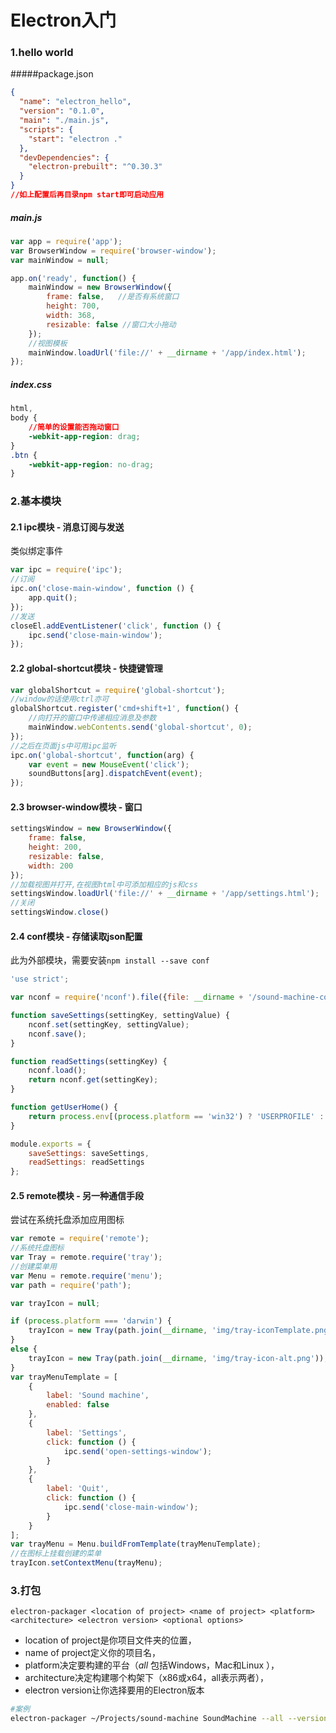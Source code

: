 # Electron入门
### 1.hello world
#####package.json
```json
{
  "name": "electron_hello",
  "version": "0.1.0",
  "main": "./main.js",
  "scripts": {
    "start": "electron ."
  },
  "devDependencies": {
    "electron-prebuilt": "^0.30.3"
  }
}
//如上配置后再目录npm start即可启动应用 
```

##### main.js
```js
var app = require('app');
var BrowserWindow = require('browser-window');
var mainWindow = null;

app.on('ready', function() {
    mainWindow = new BrowserWindow({
        frame: false,   //是否有系统窗口
        height: 700,
        width: 368,     
        resizable: false //窗口大小拖动
    });
    //视图模板
    mainWindow.loadUrl('file://' + __dirname + '/app/index.html');
});
```

##### index.css
```css
html,
body {
    //简单的设置能否拖动窗口
    -webkit-app-region: drag;
}
.btn {
    -webkit-app-region: no-drag;
}
```

### 2.基本模块
#### 2.1 ipc模块 - 消息订阅与发送
类似绑定事件
```js
var ipc = require('ipc');
//订阅
ipc.on('close-main-window', function () {
    app.quit();
});
//发送
closeEl.addEventListener('click', function () {
    ipc.send('close-main-window');
});
```

#### 2.2 global-shortcut模块 - 快捷键管理
```js
var globalShortcut = require('global-shortcut');
//window的话使用ctrl亦可
globalShortcut.register('cmd+shift+1', function() {
    //向打开的窗口中传递相应消息及参数
    mainWindow.webContents.send('global-shortcut', 0);
});
//之后在页面js中可用ipc监听
ipc.on('global-shortcut', function(arg) {
    var event = new MouseEvent('click');
    soundButtons[arg].dispatchEvent(event);
});
```

#### 2.3 browser-window模块 - 窗口
```js
settingsWindow = new BrowserWindow({
    frame: false,
    height: 200,
    resizable: false,
    width: 200
});
//加载视图并打开,在视图html中可添加相应的js和css
settingsWindow.loadUrl('file://' + __dirname + '/app/settings.html');
//关闭
settingsWindow.close()
```

#### 2.4 conf模块 - 存储读取json配置
此为外部模块，需要安装`npm install --save conf`
```js
'use strict';

var nconf = require('nconf').file({file: __dirname + '/sound-machine-config.json'});

function saveSettings(settingKey, settingValue) {
    nconf.set(settingKey, settingValue);
    nconf.save();
}

function readSettings(settingKey) {
    nconf.load();
    return nconf.get(settingKey);
}

function getUserHome() {
    return process.env[(process.platform == 'win32') ? 'USERPROFILE' : 'HOME'];
}

module.exports = {
    saveSettings: saveSettings,
    readSettings: readSettings
};
```

#### 2.5 remote模块 - 另一种通信手段
尝试在系统托盘添加应用图标
```js
var remote = require('remote');
//系统托盘图标
var Tray = remote.require('tray');
//创建菜单用
var Menu = remote.require('menu');
var path = require('path');

var trayIcon = null;

if (process.platform === 'darwin') {
    trayIcon = new Tray(path.join(__dirname, 'img/tray-iconTemplate.png'));
}
else {
    trayIcon = new Tray(path.join(__dirname, 'img/tray-icon-alt.png'));
}
var trayMenuTemplate = [
    {
        label: 'Sound machine',
        enabled: false
    },
    {
        label: 'Settings',
        click: function () {
            ipc.send('open-settings-window');
        }
    },
    {
        label: 'Quit',
        click: function () {
            ipc.send('close-main-window');
        }
    }
];
var trayMenu = Menu.buildFromTemplate(trayMenuTemplate);
//在图标上挂载创建的菜单
trayIcon.setContextMenu(trayMenu);
```

### 3.打包
```shell
electron-packager <location of project> <name of project> <platform> <architecture> <electron version> <optional options>
```
+ location of project是你项目文件夹的位置，  
+ name of project定义你的项目名，  
+ platform决定要构建的平台（*all* 包括Windows，Mac和Linux ），  
+ architecture决定构建哪个构架下（x86或x64，all表示两者），  
+ electron version让你选择要用的Electron版本  

```bash
#案例
electron-packager ~/Projects/sound-machine SoundMachine --all --version=0.30.2 --out=~/Desktop --overwrite --icon=~/Projects/sound-machine/app/img/app-icon.icns
```














